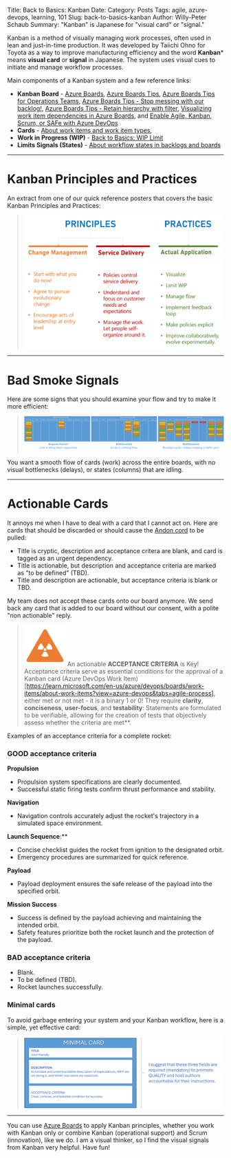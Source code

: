 Title: Back to Basics: Kanban
Date: <YYYY-MM-DD>
Category: Posts 
Tags: agile, azure-devops, learning, 101
Slug: back-to-basics-kanban
Author: Willy-Peter Schaub
Summary: "Kanban" is Japanese for "visual card" or "signal."

Kanban is a method of visually managing work processes, often used in lean and just-in-time production. It was developed by Taiichi Ohno for Toyota as a way to improve manufacturing efficiency and the word **Kanban*** means **visual card** or **signal** in Japanese. The system uses visual cues to initiate and manage workflow processes.

Main components of a Kanban system and a few reference links:

- **Kanban Board** - [Azure Boards](https://azure.microsoft.com/en-us/products/devops/boards/), [Azure Boards Tips](/azure-boards-tips.html), [Azure Boards Tips for Operations Teams](/azure-boards-tips-operations-team.html), [Azure Boards Tips - Stop messing with our backlog!](/azure-boards-tips-stop-messing-with-our-backlog.html), [Azure Boards Tips - Retain hierarchy with filter](/azure-boards-tips-retain-hierarchy-with-filter.html), [Visualizing work item dependencies in Azure Boards](/azure-devops-dependencies.html), and [Enable Agile, Kanban, Scrum, or SAFe with Azure DevOps](/agile-planning-choice.html)
- **Cards** - [About work items and work item types](https://learn.microsoft.com/en-us/azure/devops/boards/work-items/about-work-items?view=azure-devops&tabs=agile-process), 
- **Work in Progress (WIP)** - [Back to Basics: WIP Limit](/back-to-basics-wip-limit.html) 
- **Limits  Signals (States)** - [About workflow states in backlogs and boards](https://learn.microsoft.com/en-us/azure/devops/boards/work-items/workflow-and-state-categories?view=azure-devops&tabs=agile-process) 

---

# Kanban Principles and Practices

An extract from one of our quick reference posters that covers the basic Kanban Principles and Practices:

> ![Principles and Practices](../images/back-to-basics-kanban-1.png) 

---

# Bad Smoke Signals

Here are some signs that you should examine your flow and try to make it more efficient:

> ![Bad Flows](../images/back-to-basics-kanban-2.png) 

You want a smooth flow of cards (work) across the entire boards, with no visual bottlenecks (delays), or states (columns) that are idling.

---

# Actionable Cards

It annoys me when I have to deal with a card that I cannot act on. Here are cards that should be discarded or should cause the [Andon cord](https://en.wikipedia.org/wiki/Andon_(manufacturing)) to be pulled:

- Title is cryptic, description and acceptance critera are blank, and card is tagged as an urgent dependency.
- Title is actionable, but description and acceptance criteria are marked as "to be defined" (TBD).
- Title and description are actionable, but acceptance criteria is blank or TBD.

My team does not accept these cards onto our board anymore. We send back any card that is added to our board without our consent, with a polite "non actionable" reply. 

>
> ![Build a rocket](/images/back-to-basics-batch-size-alert.png)
> An actionable **ACCEPTANCE CRITERIA** is Key! Acceptance criteria serve as essential conditions for the approval of a Kanban card (Azure DevOps Work Item)[https://learn.microsoft.com/en-us/azure/devops/boards/work-items/about-work-items?view=azure-devops&tabs=agile-process], either met or not met - it is a binary 1 or 0! They require **clarity**, **conciseness**, **user-focus**, and **testability**: Statements are formulated to be verifiable, allowing for the creation of tests that objectively assess whether the criteria are met**. 
>

Examples of an acceptance criteria for a complete rocket: 

### GOOD acceptance criteria

**Propulsion**
- Propulsion system specifications are clearly documented.
- Successful static firing tests confirm thrust performance and stability.

**Navigation**
- Navigation controls accurately adjust the rocket's trajectory in a simulated space environment.

**Launch Sequence**:**
- Concise checklist guides the rocket from ignition to the designated orbit.
- Emergency procedures are summarized for quick reference.

**Payload**
- Payload deployment ensures the safe release of the payload into the specified orbit.

**Mission Success**
- Success is defined by the payload achieving and maintaining the intended orbit.
- Safety features prioritize both the rocket launch and the protection of the payload.

### BAD acceptance criteria

- Blank.
- To be defined (TBD).
- Rocket launches successfully.

### Minimal cards

To avoid garbage entering your system and your Kanban workflow, here is a simple, yet effective card:

> ![Bad Flows](../images/back-to-basics-kanban-3.png) 

---

You can use [Azure Boards](https://azure.microsoft.com/en-us/products/devops/boards/) to apply Kanban principles, whether you work with Kanban only or combine Kanban (operational support) and Scrum (innovation), like we do. I am a visual thinker, so I find the visual signals from Kanban very helpful. Have fun!

